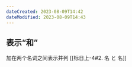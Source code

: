 ```yaml
---
dateCreated: 2023-08-09T14:42
dateModified: 2023-08-09T14:43
---
```

## 表示“和”
加在两个名词之间表示并列
[[标日上-4#2. 名 と 名]]